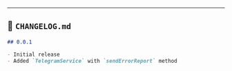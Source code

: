 
---

## 📌 `CHANGELOG.md`

```markdown
## 0.0.1

- Initial release
- Added `TelegramService` with `sendErrorReport` method
